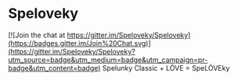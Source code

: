 # Speloveky

[![Join the chat at https://gitter.im/Speloveky/Speloveky](https://badges.gitter.im/Join%20Chat.svg)](https://gitter.im/Speloveky/Speloveky?utm_source=badge&utm_medium=badge&utm_campaign=pr-badge&utm_content=badge)
Spelunky Classic + LÖVE = SpeLÖVEky
